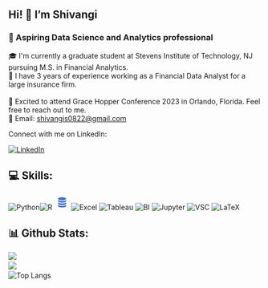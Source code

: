 ## Hi! 👋 I’m Shivangi
### :rocket: Aspiring Data Science and Analytics professional
:mortar_board: I'm currently a graduate student at Stevens Institute of Technology, NJ pursuing M.S. in Financial Analytics.
<br>:briefcase: I have 3 years of experience working as a  Financial Data Analyst for a large insurance firm.
<br><br>💫 Excited to attend Grace Hopper Conference 2023 in Orlando, Florida. Feel free to reach out to me.
<br>:email: Email: shivangis0822@gmail.com
<p>Connect with me on LinkedIn:

[![LinkedIn](https://img.shields.io/badge/LinkedIn-%230077B5.svg?logo=linkedin&logoColor=white)](https://linkedin.com/in/shivangisfa) 
<br>
## 💻 Skills:
<img src="https://avatars.githubusercontent.com/u/1525981?s=200&v=4" alt="Python" width="30"><img src="https://www.r-project.org/logo/Rlogo.svg" alt="R" width="30">
<img src="https://raw.githubusercontent.com/github/explore/80688e429a7d4ef2fca1e82350fe8e3517d3494d/topics/sql/sql.png" alt="SQL" width="30">
<img src="https://avatars.githubusercontent.com/u/44556874?s=200&v=4" alt="Excel" width="30">
<img src="https://avatars.githubusercontent.com/u/828667?s=200&v=4" alt="Tableau" width="30">
<img src="https://avatars.githubusercontent.com/u/42988494?s=200&v=4" alt="BI" width="30">
<img src="https://avatars.githubusercontent.com/u/7388996?s=200&v=4" alt="Jupyter" width="30">
<img src="https://img.shields.io/badge/VSCode-0078D4?style=for-the-badge&logo=visual%20studio%20code&logoColor=white" alt="VSC" width="70">
![LaTeX](https://img.shields.io/badge/latex-%23008080.svg?style=flat&logo=latex&logoColor=white) 
<br>
## 📊 Github Stats:
![](https://github-readme-stats-sigma-five.vercel.app/api?username=shivangis8&theme=tokyonight&hide_border=false&count_private=false)<br/>
![](https://github-readme-streak-stats.herokuapp.com/?user=shivangis8&theme=tokyonight&hide_border=false)<br/>
![Top Langs](https://github-readme-stats.vercel.app/api/top-langs/?username=shivangis8&theme=tokyonight&hide_border=false&size_weight=0.5&count_weight=0.5)
